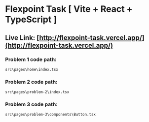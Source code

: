 # Flexpoint Task [ Vite + React + TypeScript ]

## Live Link: [http://flexpoint-task.vercel.app/](http://flexpoint-task.vercel.app/)

### Problem 1 code path: 

```
src\pages\home\index.tsx
```

### Problem 2 code path: 

```
src\pages\problem-2\index.tsx
```

### Problem 3 code path: 

```
src\pages\problem-3\components\Button.tsx
```


